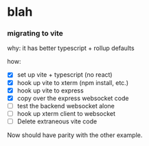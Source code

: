 # blah



### migrating to vite
why: it has better typescript + rollup defaults

how:
- [x] set up vite + typescript (no react)
- [x] hook up vite to xterm (npm install, etc.)
- [x] hook up vite to express
- [x] copy over the express websocket code
- [ ] test the backend websocket alone
- [ ] hook up xterm client to websocket
- [ ] Delete extraneous vite code

Now should have parity with the other example.

